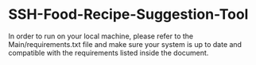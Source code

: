 # SSH-Food-Recipe-Suggestion-Tool

In order to run on your local machine, please refer to the Main/requirements.txt file and make sure your system is up to date and compatible with the requirements listed inside the document.
